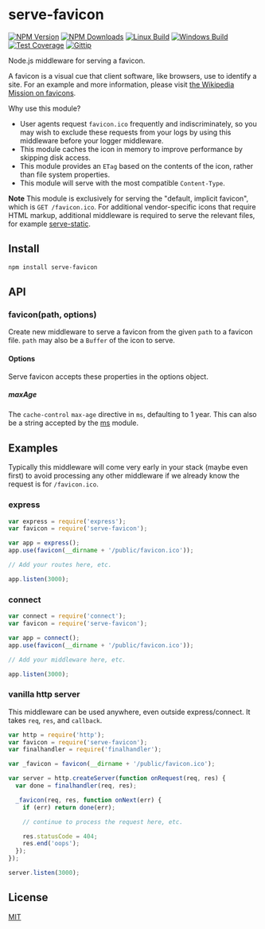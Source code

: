 # serve-favicon

[![NPM Version][npm-image]][npm-url]
[![NPM Downloads][downloads-image]][downloads-url]
[![Linux Build][travis-image]][travis-url]
[![Windows Build][appveyor-image]][appveyor-url]
[![Test Coverage][coveralls-image]][coveralls-url]
[![Gittip][gittip-image]][gittip-url]

Node.js middleware for serving a favicon.

A favicon is a visual cue that client software, like browsers, use to identify
a site. For an example and more information, please visit
[the Wikipedia Mission on favicons](https://en.wikipedia.org/wiki/Favicon).

Why use this module?

  - User agents request `favicon.ico` frequently and indiscriminately, so you
    may wish to exclude these requests from your logs by using this middleware
    before your logger middleware.
  - This module caches the icon in memory to improve performance by skipping
    disk access.
  - This module provides an `ETag` based on the contents of the icon, rather
    than file system properties.
  - This module will serve with the most compatible `Content-Type`.

**Note** This module is exclusively for serving the "default, implicit favicon",
which is `GET /favicon.ico`. For additional vendor-specific icons that require
HTML markup, additional middleware is required to serve the relevant files, for
example [serve-static](https://npmjs.org/package/serve-static).

## Install

```bash
npm install serve-favicon
```

## API

### favicon(path, options)

Create new middleware to serve a favicon from the given `path` to a favicon file.
`path` may also be a `Buffer` of the icon to serve.

#### Options

Serve favicon accepts these properties in the options object.

##### maxAge

The `cache-control` `max-age` directive in `ms`, defaulting to 1 year. This can
also be a string accepted by the [ms](https://www.npmjs.org/package/ms#readme)
module.

## Examples

Typically this middleware will come very early in your stack (maybe even first)
to avoid processing any other middleware if we already know the request is for
`/favicon.ico`.

### express

```javascript
var express = require('express');
var favicon = require('serve-favicon');

var app = express();
app.use(favicon(__dirname + '/public/favicon.ico'));

// Add your routes here, etc.

app.listen(3000);
```

### connect

```javascript
var connect = require('connect');
var favicon = require('serve-favicon');

var app = connect();
app.use(favicon(__dirname + '/public/favicon.ico'));

// Add your middleware here, etc.

app.listen(3000);
```

### vanilla http server

This middleware can be used anywhere, even outside express/connect. It takes
`req`, `res`, and `callback`.

```javascript
var http = require('http');
var favicon = require('serve-favicon');
var finalhandler = require('finalhandler');

var _favicon = favicon(__dirname + '/public/favicon.ico');

var server = http.createServer(function onRequest(req, res) {
  var done = finalhandler(req, res);

  _favicon(req, res, function onNext(err) {
    if (err) return done(err);

    // continue to process the request here, etc.

    res.statusCode = 404;
    res.end('oops');
  });
});

server.listen(3000);
```

## License

[MIT](LICENSE)

[npm-image]: https://img.shields.io/npm/v/serve-favicon.svg
[npm-url]: https://npmjs.org/package/serve-favicon
[travis-image]: https://img.shields.io/travis/expressjs/serve-favicon/master.svg?label=linux
[travis-url]: https://travis-ci.org/expressjs/serve-favicon
[appveyor-image]: https://img.shields.io/appveyor/ci/dougwilson/serve-favicon/master.svg?label=windows
[appveyor-url]: https://ci.appveyor.com/project/dougwilson/serve-favicon
[coveralls-image]: https://img.shields.io/coveralls/expressjs/serve-favicon.svg
[coveralls-url]: https://coveralls.io/r/expressjs/serve-favicon?branch=master
[downloads-image]: https://img.shields.io/npm/dm/serve-favicon.svg
[downloads-url]: https://npmjs.org/package/serve-favicon
[gittip-image]: https://img.shields.io/gittip/dougwilson.svg
[gittip-url]: https://www.gittip.com/dougwilson/

